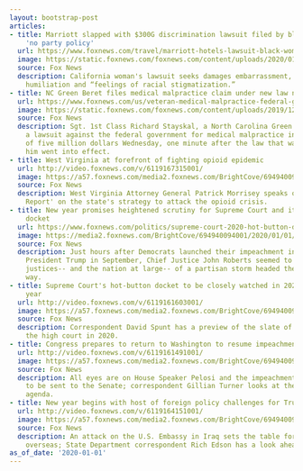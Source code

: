 ```yaml
---
layout: bootstrap-post
articles:
- title: Marriott slapped with $300G discrimination lawsuit filed by black woman over
    'no party policy'
  url: https://www.foxnews.com/travel/marriott-hotels-lawsuit-black-woman-no-party-policy
  image: https://static.foxnews.com/foxnews.com/content/uploads/2020/01/Marriott-Hotels-Sign-iStock.jpg
  source: Fox News
  description: California woman's lawsuit seeks damages embarrassment, frustration,
    humiliation and “feelings of racial stigmatization.”
- title: NC Green Beret files medical malpractice claim under new law named for him
  url: https://www.foxnews.com/us/veteran-medical-malpractice-federal-government
  image: https://static.foxnews.com/foxnews.com/content/uploads/2019/12/stayskal.jpg
  source: Fox News
  description: Sgt. 1st Class Richard Stayskal, a North Carolina Green Beret, filed
    a lawsuit against the federal government for medical malpractice in the amount
    of five million dollars Wednesday, one minute after the law that was named after
    him went into effect.
- title: West Virginia at forefront of fighting opioid epidemic
  url: http://video.foxnews.com/v/6119167315001/
  image: https://a57.foxnews.com/media2.foxnews.com/BrightCove/694940094001/2020/01/01/640/360/694940094001_6119165049001_6119167315001-vs.jpg
  source: Fox News
  description: West Virginia Attorney General Patrick Morrisey speaks out on 'Special
    Report' on the state's strategy to attack the opioid crisis.
- title: New year promises heightened scrutiny for Supreme Court and its hot-button
    docket
  url: https://www.foxnews.com/politics/supreme-court-2020-hot-button-docket
  image: https://media2.foxnews.com/BrightCove/694940094001/2020/01/01/694940094001_6119161975001_6119161603001-vs.jpg
  source: Fox News
  description: Just hours after Democrats launched their impeachment inquiry into
    President Trump in September, Chief Justice John Roberts seemed to warn his fellow
    justices-- and the nation at large-- of a partisan storm headed the third branch's
    way.
- title: Supreme Court's hot-button docket to be closely watched in 2020 election
    year
  url: http://video.foxnews.com/v/6119161603001/
  image: https://a57.foxnews.com/media2.foxnews.com/BrightCove/694940094001/2020/01/01/640/360/694940094001_6119161975001_6119161603001-vs.jpg
  source: Fox News
  description: Correspondent David Spunt has a preview of the slate of big cases facing
    the high court in 2020.
- title: Congress prepares to return to Washington to resume impeachment battle
  url: http://video.foxnews.com/v/6119161491001/
  image: https://a57.foxnews.com/media2.foxnews.com/BrightCove/694940094001/2020/01/01/640/360/694940094001_6119161725001_6119161491001-vs.jpg
  source: Fox News
  description: All eyes are on House Speaker Pelosi and the impeachment articles yet
    to be sent to the Senate; correspondent Gillian Turner looks at the January impeachment
    agenda.
- title: New year begins with host of foreign policy challenges for Trump administration
  url: http://video.foxnews.com/v/6119164151001/
  image: https://a57.foxnews.com/media2.foxnews.com/BrightCove/694940094001/2020/01/01/640/360/694940094001_6119164504001_6119164151001-vs.jpg
  source: Fox News
  description: An attack on the U.S. Embassy in Iraq sets the table for a busy 2020
    overseas; State Department correspondent Rich Edson has a look ahead.
as_of_date: '2020-01-01'
---
```



